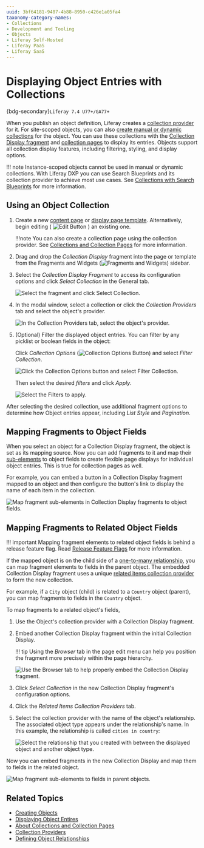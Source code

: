 ```yaml
---
uuid: 3bf64181-9407-4b88-8950-c426e1a05fa4
taxonomy-category-names:
- Collections
- Development and Tooling
- Objects
- Liferay Self-Hosted
- Liferay PaaS
- Liferay SaaS
---
```

# Displaying Object Entries with Collections

{bdg-secondary}`Liferay 7.4 U77+/GA77+`

When you publish an object definition, Liferay creates a [collection provider](../../../site-building/displaying-content/collections-and-collection-pages/collection-providers.md) for it. For site-scoped objects, you can also [create manual or dynamic collections](../../../site-building/displaying-content/collections-and-collection-pages/creating-collections.md) for the object. You can use these collections with the [Collection Display fragment](../../../site-building/displaying-content/collections-and-collection-pages/displaying-collections.md#adding-a-collection-display-fragment-to-a-page) and [collection pages](../../../site-building/displaying-content/collections-and-collection-pages/displaying-collections.md#displaying-collections-on-a-collection-page) to display its entries. Objects support all collection display features, including filtering, styling, and display options.

!!! note
    Instance-scoped objects cannot be used in manual or dynamic collections. With Liferay DXP you can use Search Blueprints and its collection provider to achieve most use cases. See [Collections with Search Blueprints](../../../using-search/liferay-enterprise-search/search-experiences/search-blueprints/collections-with-search-blueprints.md) for more information.
<!-- Since it's now about collections, is there stuff we should cover related to Manual and Dynamic Collections and/or the Blueprints Collection Provider? -->
<!-- ### Using Objects in Manual and Dynamic Collections -->
## Using an Object Collection

1. Create a new [content page](../../../site-building/creating-pages/using-content-pages.md) or [display page template](../../../site-building/displaying-content/using-display-page-templates/creating-and-managing-display-page-templates.md). Alternatively, begin editing ( ![Edit Button](../../../images/icon-edit-pencil.png) ) an existing one.

   !!!note
      You can also create a collection page using the collection provider. See [Collections and Collection Pages](../../../site-building/displaying-content/collections-and-collection-pages/about-collections-and-collection-pages.md) for more information.

1. Drag and drop the *Collection Display* fragment into the page or template from the Fragments and Widgets (![Fragments and Widgets](../../../images/icon-plus.png)) sidebar.

1. Select the *Collection Display Fragment* to access its configuration options and click *Select Collection* in the General tab.

   ![Select the fragment and click Select Collection.](./displaying-object-entries-with-collection-providers/images/01.png)

1. In the modal window, select a collection or click the *Collection Providers* tab and select the object's provider.

   ![In the Collection Providers tab, select the object's provider.](./displaying-object-entries-with-collection-providers/images/02.png)

1. (Optional) Filter the displayed object entries. You can filter by any picklist or boolean fields in the object:

   Click *Collection Options* (![Collection Options Button](../../../images/icon-actions.png)) and select *Filter Collection*.

   ![Click the Collection Options button and select Filter Collection.](./displaying-object-entries-with-collection-providers/images/03.png)

   Then select the desired *filters* and click *Apply*.

   ![Select the Filters to apply.](./displaying-object-entries-with-collection-providers/images/04.png)

After selecting the desired collection, use additional fragment options to determine how Object entries appear, including *List Style* and *Pagination*.

## Mapping Fragments to Object Fields

When you select an object for a Collection Display fragment, the object is set as its mapping source. Now you can add fragments to it and map their [sub-elements](../../../site-building/creating-pages/page-fragments-and-widgets/using-fragments/configuring-fragments/fragment-sub-elements-reference.md) to object fields to create flexible page displays for individual object entries. This is true for collection pages as well.

For example, you can embed a button in a Collection Display fragment mapped to an object and then configure the button's link to display the name of each item in the collection.

![Map fragment sub-elements in Collection Display fragments to object fields.](./displaying-object-entries-with-collection-providers/images/05.png)

## Mapping Fragments to Related Object Fields

!!! important
    Mapping fragment elements to related object fields is behind a release feature flag. Read [Release Feature Flags](../../../system-administration/configuring-liferay/feature-flags.md#release-feature-flags) for more information.

If the mapped object is on the child side of a [one-to-many relationship](../creating-and-managing-objects/relationships/defining-object-relationships.md), you can map fragment elements to fields in the parent object. The embedded Collection Display fragment uses a unique [related items collection provider](../../../site-building/displaying-content/collections-and-collection-pages/collection-providers.md#related-items-collections-providers) to form the new collection.

For example, if a `City` object (child) is related to a `Country` object (parent), you can map fragments to fields in the `Country` object.

To map fragments to a related object's fields,

1. Use the Object's collection provider with a Collection Display fragment.

1. Embed another Collection Display fragment within the initial Collection Display.

   !!! tip
       Using the *Browser* tab in the page edit menu can help you position the fragment more precisely within the page hierarchy.

   ![Use the Browser tab to help properly embed the Collection Display fragment.](./displaying-object-entries-with-collection-providers/images/06.png)

1. Click *Select Collection* in the new Collection Display fragment's configuration options.

1. Click the *Related Items Collection Providers* tab.

1. Select the collection provider with the name of the object's relationship. The associated object type appears under the relationship's name. In this example, the relationship is called `cities in country`:

   ![Select the relationship that you created with between the displayed object and another object type.](./displaying-object-entries-with-collection-providers/images/07.png)

Now you can embed fragments in the new Collection Display and map them to fields in the related object.

![Map fragment sub-elements to fields in parent objects.](./displaying-object-entries-with-collection-providers/images/08.png)

## Related Topics

* [Creating Objects](../creating-and-managing-objects/creating-objects.md)
* [Displaying Object Entires](../displaying-object-entries.md)
* [About Collections and Collection Pages](../../../site-building/displaying-content/collections-and-collection-pages/about-collections-and-collection-pages.md)
* [Collection Providers](../../../site-building/displaying-content/collections-and-collection-pages/collection-providers.md)
* [Defining Object Relationships](../creating-and-managing-objects/relationships/defining-object-relationships.md)
